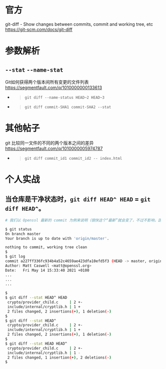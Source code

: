 
# 官方

git-diff - Show changes between commits, commit and working tree, etc https://git-scm.com/docs/git-diff

# 参数解析

## `--stat` `--name-stat`

Git如何获得两个版本间所有变更的文件列表 https://segmentfault.com/q/1010000000133613
- > `git diff --name-status HEAD~2 HEAD~3`
- > `git diff commit-SHA1 commit-SHA2 --stat`

# 其他帖子

git 比较同一文件的不同的两个版本之间的差异 https://segmentfault.com/q/1010000005974787
- > `git diff commit_id1 commit_id2 -- index.html`

# 个人实战

## 当仓库是干净状态时，`git diff HEAD^ HEAD` = `git diff HEAD^`。

```sh
# 我们以 Openssl 最新的 commit 为例来说明（很快这个“最新”就会变了，不过不影响，因为这里主要是展示 git diff 的参数）

$ git status
On branch master
Your branch is up to date with 'origin/master'.

nothing to commit, working tree clean
$ 
$ git log
commit a227ff336fc934b4a52c4659ae423dfa10efd5f3 (HEAD -> master, origin/master, origin/HEAD)
Author: Matt Caswell <matt@openssl.org>
Date:   Fri May 14 15:33:40 2021 +0100
...
...
...

$
$ git diff --stat HEAD^ HEAD
 crypto/provider_child.c     | 2 +-
 include/internal/cryptlib.h | 1 +
 2 files changed, 2 insertions(+), 1 deletion(-)
$ 
$ git diff --stat HEAD^     
 crypto/provider_child.c     | 2 +-
 include/internal/cryptlib.h | 1 +
 2 files changed, 2 insertions(+), 1 deletion(-)
$ 
$ git diff --stat HEAD HEAD^
 crypto/provider_child.c     | 2 +-
 include/internal/cryptlib.h | 1 -
 2 files changed, 1 insertion(+), 2 deletions(-)
$
```
